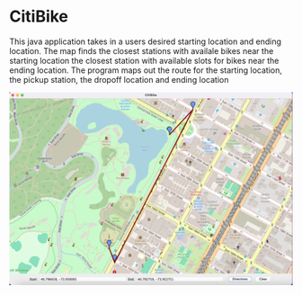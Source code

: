 # CitiBike

This java application takes in a users desired starting location and ending location. 
The map finds the closest stations with availale bikes near the starting location 
the closest station with available slots for bikes near the ending location. 
The program maps out the route for the starting location, the pickup station, the 
dropoff location and ending location

![CitiBike](CitiBikePic.png)
